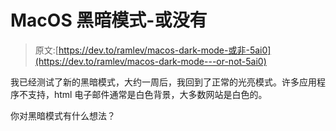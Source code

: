 # MacOS 黑暗模式-或没有

> 原文:[https://dev.to/ramlev/macos-dark-mode-或非-5ai0](https://dev.to/ramlev/macos-dark-mode---or-not-5ai0)

我已经测试了新的黑暗模式，大约一周后，我回到了正常的光亮模式。许多应用程序不支持，html 电子邮件通常是白色背景，大多数网站是白色的。

你对黑暗模式有什么想法？